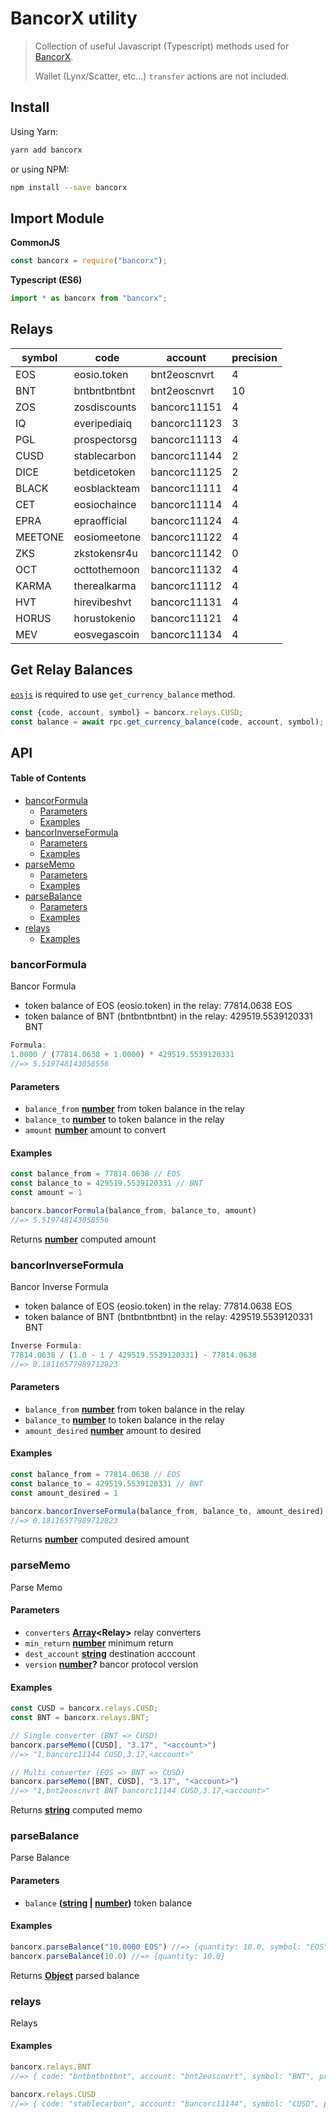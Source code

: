 # BancorX utility

> Collection of useful Javascript (Typescript) methods used for [BancorX](https://eos.bancor.network).
>
> Wallet (Lynx/Scatter, etc...) `transfer` actions are not included.

## Install

Using Yarn:

```bash
yarn add bancorx
```

or using NPM:

```bash
npm install --save bancorx
```

## Import Module

**CommonJS**

```js
const bancorx = require("bancorx");
```

**Typescript (ES6)**

```js
import * as bancorx from "bancorx";
```

## Relays

| **symbol** | **code**     | **account**  | **precision** |
| ---------- | ------------ | ------------ | ------------- |
| EOS        | eosio.token  | bnt2eoscnvrt | 4             |
| BNT        | bntbntbntbnt | bnt2eoscnvrt | 10            |
| ZOS        | zosdiscounts | bancorc11151 | 4             |
| IQ         | everipediaiq | bancorc11123 | 3             |
| PGL        | prospectorsg | bancorc11113 | 4             |
| CUSD       | stablecarbon | bancorc11144 | 2             |
| DICE       | betdicetoken | bancorc11125 | 2             |
| BLACK      | eosblackteam | bancorc11111 | 4             |
| CET        | eosiochaince | bancorc11114 | 4             |
| EPRA       | epraofficial | bancorc11124 | 4             |
| MEETONE    | eosiomeetone | bancorc11122 | 4             |
| ZKS        | zkstokensr4u | bancorc11142 | 0             |
| OCT        | octtothemoon | bancorc11132 | 4             |
| KARMA      | therealkarma | bancorc11112 | 4             |
| HVT        | hirevibeshvt | bancorc11131 | 4             |
| HORUS      | horustokenio | bancorc11121 | 4             |
| MEV        | eosvegascoin | bancorc11134 | 4             |

## Get Relay Balances

[`eosjs`](https://github.com/EOSIO/eosjs) is required to use `get_currency_balance` method.

```js
const {code, account, symbol} = bancorx.relays.CUSD;
const balance = await rpc.get_currency_balance(code, account, symbol);
```

## API

<!-- Generated by documentation.js. Update this documentation by updating the source code. -->

#### Table of Contents

-   [bancorFormula](#bancorformula)
    -   [Parameters](#parameters)
    -   [Examples](#examples)
-   [bancorInverseFormula](#bancorinverseformula)
    -   [Parameters](#parameters-1)
    -   [Examples](#examples-1)
-   [parseMemo](#parsememo)
    -   [Parameters](#parameters-2)
    -   [Examples](#examples-2)
-   [parseBalance](#parsebalance)
    -   [Parameters](#parameters-3)
    -   [Examples](#examples-3)
-   [relays](#relays)
    -   [Examples](#examples-4)

### bancorFormula

Bancor Formula

-   token balance of EOS (eosio.token) in the relay: 77814.0638 EOS
-   token balance of BNT (bntbntbntbnt) in the relay: 429519.5539120331 BNT

```js
Formula:
1.0000 / (77814.0638 + 1.0000) * 429519.5539120331
//=> 5.519748143058556
```

#### Parameters

-   `balance_from` **[number](https://developer.mozilla.org/docs/Web/JavaScript/Reference/Global_Objects/Number)** from token balance in the relay
-   `balance_to` **[number](https://developer.mozilla.org/docs/Web/JavaScript/Reference/Global_Objects/Number)** to token balance in the relay
-   `amount` **[number](https://developer.mozilla.org/docs/Web/JavaScript/Reference/Global_Objects/Number)** amount to convert

#### Examples

```javascript
const balance_from = 77814.0638 // EOS
const balance_to = 429519.5539120331 // BNT
const amount = 1

bancorx.bancorFormula(balance_from, balance_to, amount)
//=> 5.519748143058556
```

Returns **[number](https://developer.mozilla.org/docs/Web/JavaScript/Reference/Global_Objects/Number)** computed amount

### bancorInverseFormula

Bancor Inverse Formula

-   token balance of EOS (eosio.token) in the relay: 77814.0638 EOS
-   token balance of BNT (bntbntbntbnt) in the relay: 429519.5539120331 BNT

```js
Inverse Formula:
77814.0638 / (1.0 - 1 / 429519.5539120331) - 77814.0638
//=> 0.18116577989712823
```

#### Parameters

-   `balance_from` **[number](https://developer.mozilla.org/docs/Web/JavaScript/Reference/Global_Objects/Number)** from token balance in the relay
-   `balance_to` **[number](https://developer.mozilla.org/docs/Web/JavaScript/Reference/Global_Objects/Number)** to token balance in the relay
-   `amount_desired` **[number](https://developer.mozilla.org/docs/Web/JavaScript/Reference/Global_Objects/Number)** amount to desired

#### Examples

```javascript
const balance_from = 77814.0638 // EOS
const balance_to = 429519.5539120331 // BNT
const amount_desired = 1

bancorx.bancorInverseFormula(balance_from, balance_to, amount_desired)
//=> 0.18116577989712823
```

Returns **[number](https://developer.mozilla.org/docs/Web/JavaScript/Reference/Global_Objects/Number)** computed desired amount

### parseMemo

Parse Memo

#### Parameters

-   `converters` **[Array](https://developer.mozilla.org/docs/Web/JavaScript/Reference/Global_Objects/Array)&lt;Relay>** relay converters
-   `min_return` **[number](https://developer.mozilla.org/docs/Web/JavaScript/Reference/Global_Objects/Number)** minimum return
-   `dest_account` **[string](https://developer.mozilla.org/docs/Web/JavaScript/Reference/Global_Objects/String)** destination acccount
-   `version` **[number](https://developer.mozilla.org/docs/Web/JavaScript/Reference/Global_Objects/Number)?** bancor protocol version

#### Examples

```javascript
const CUSD = bancorx.relays.CUSD;
const BNT = bancorx.relays.BNT;

// Single converter (BNT => CUSD)
bancorx.parseMemo([CUSD], "3.17", "<account>")
//=> "1,bancorc11144 CUSD,3.17,<account>"

// Multi converter (EOS => BNT => CUSD)
bancorx.parseMemo([BNT, CUSD], "3.17", "<account>")
//=> "1,bnt2eoscnvrt BNT bancorc11144 CUSD,3.17,<account>"
```

Returns **[string](https://developer.mozilla.org/docs/Web/JavaScript/Reference/Global_Objects/String)** computed memo

### parseBalance

Parse Balance

#### Parameters

-   `balance` **([string](https://developer.mozilla.org/docs/Web/JavaScript/Reference/Global_Objects/String) \| [number](https://developer.mozilla.org/docs/Web/JavaScript/Reference/Global_Objects/Number))** token balance

#### Examples

```javascript
bancorx.parseBalance("10.0000 EOS") //=> {quantity: 10.0, symbol: "EOS"}
bancorx.parseBalance(10.0) //=> {quantity: 10.0}
```

Returns **[Object](https://developer.mozilla.org/docs/Web/JavaScript/Reference/Global_Objects/Object)** parsed balance

### relays

Relays

#### Examples

```javascript
bancorx.relays.BNT
//=> { code: "bntbntbntbnt", account: "bnt2eoscnvrt", symbol: "BNT", precision: 10 }

bancorx.relays.CUSD
//=> { code: "stablecarbon", account: "bancorc11144", symbol: "CUSD", precision: 2 }
```
